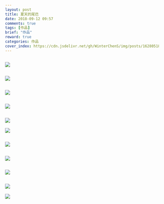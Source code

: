 ```yaml
---
layout: post
title: 夏天的尾巴
date: 2018-09-12 09:57
comments: true
tags: [作品]
brief: "作品"
reward: true
categories: 作品
cover_index: https://cdn.jsdelivr.net/gh/WinterChenS/img/posts/1628051887397771.jpg
---
```


![](https://cdn.jsdelivr.net/gh/WinterChenS/img/posts/1628051888313160.jpg)
---

![](https://cdn.jsdelivr.net/gh/WinterChenS/img/posts/1628051888967277.jpg)
---

![](https://cdn.jsdelivr.net/gh/WinterChenS/img/posts/1628051889401648.jpg)
---

![](https://cdn.jsdelivr.net/gh/WinterChenS/img/posts/1628051889857458.jpg)
---

![](https://cdn.jsdelivr.net/gh/WinterChenS/img/posts/1628051890015124.jpg)
---


![](https://cdn.jsdelivr.net/gh/WinterChenS/img/posts/1628051890872607.jpg)

![](https://cdn.jsdelivr.net/gh/WinterChenS/img/posts/1628051891765086.jpg)
---
![](https://cdn.jsdelivr.net/gh/WinterChenS/img/posts/1628051892262728.jpg)
---

![](https://cdn.jsdelivr.net/gh/WinterChenS/img/posts/1628051892506210.jpg)
---
![](https://cdn.jsdelivr.net/gh/WinterChenS/img/posts/1628051892855276.jpg)
---
![](https://cdn.jsdelivr.net/gh/WinterChenS/img/posts/1628051893194668.jpg)
